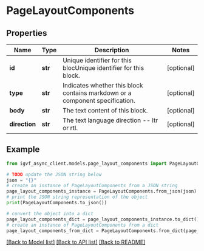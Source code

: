 # PageLayoutComponents


## Properties

Name | Type | Description | Notes
------------ | ------------- | ------------- | -------------
**id** | **str** | Unique identifier for this blocUnique identifier for this block. | [optional] 
**type** | **str** | Indicates whether this block contains markdown or a component specification. | [optional] 
**body** | **str** | The text content of this block. | [optional] 
**direction** | **str** | The text language direction -- ltr or rtl. | [optional] 

## Example

```python
from igvf_async_client.models.page_layout_components import PageLayoutComponents

# TODO update the JSON string below
json = "{}"
# create an instance of PageLayoutComponents from a JSON string
page_layout_components_instance = PageLayoutComponents.from_json(json)
# print the JSON string representation of the object
print(PageLayoutComponents.to_json())

# convert the object into a dict
page_layout_components_dict = page_layout_components_instance.to_dict()
# create an instance of PageLayoutComponents from a dict
page_layout_components_from_dict = PageLayoutComponents.from_dict(page_layout_components_dict)
```
[[Back to Model list]](../README.md#documentation-for-models) [[Back to API list]](../README.md#documentation-for-api-endpoints) [[Back to README]](../README.md)


